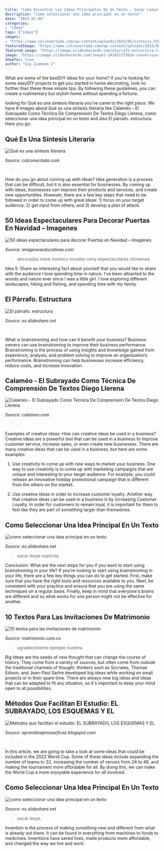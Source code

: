 ```yaml
---
title: "Como Encontrar Las Ideas Principales De Un Texto : Sacar Leoye Explícita"
description: "Como seleccionar una idea principal en un texto"
date: "2023-02-09"
categories:
- "ideas"
tags: ["ideas"]
images:
- "https://www.colconectada.com/wp-content/uploads/2015/05/sintesis-559x420.jpg"
featuredImage: "https://www.colconectada.com/wp-content/uploads/2015/05/sintesis-559x420.jpg"
featured_image: "https://image.slidesharecdn.com/elprrafo-estructura-110410172621-phpapp02/95/el-prrafo-estructura-7-728.jpg?cb=1302456470"
image: "https://image.slidesharecdn.com/leoye1-141021173616-conversion-gate01/95/como-seleccionar-una-idea-principal-en-un-texto-7-638.jpg?cb=1413913100"
ShowToc: true
author: "Coy Ziemann I"
---
```



What are some of the bestDIY ideas for your home?
If you're looking for some easyDIY projects to get you started in home decorating, look no further than these three simple tips. By following these guidelines, you can create a rudimentary but stylish home without spending a fortune.

	

		
looking for Qué es una síntesis literaria you've came to the right place. We have 8 Images about Qué es una síntesis literaria like Calaméo - El Subrayado Como Técnica De Comprensión De Textos Diego Llerena, como seleccionar una idea principal en un texto and also El párrafo. estructura. Here you go:
		
    
## Qué Es Una Síntesis Literaria

<img loading=lazy src="https://www.colconectada.com/wp-content/uploads/2015/05/sintesis-559x420.jpg" onerror="this.onerror=null;this.src='https://tse4.mm.bing.net/th?id=OIP.6dTgnyb9UTvV1gMLV3GMJgHaFk&amp;pid=15.1';" alt="Qué es una síntesis literaria">

_Source: colconectada.com_

>. 

	

How do you go about coming up with ideas?
Idea generation is a process that can be difficult, but it is also essential for businesses. By coming up with ideas, businesses can improve their products and services, and create new opportunities. However, there are a few key steps that need to be followed in order to come up with great ideas: 1) focus on your target audience; 2) get input from others; and 3) develop a plan of attack.

    
## 50 Ideas Espectaculares Para Decorar Puertas En Navidad – Imagenes

<img loading=lazy src="https://i2.wp.com/www.imageneseducativas.com/wp-content/uploads/2019/11/PUERTAS-NAVIDEÑAS-22.jpg?resize=564%2C752&amp;ssl=1" onerror="this.onerror=null;this.src='https://tse4.mm.bing.net/th?id=OIP.9pY3Yno9qiueXzr4B1Iz9wHaJ4&amp;pid=15.1';" alt="50 ideas espectaculares para decorar Puertas en Navidad – Imagenes">

_Source: imageneseducativas.com_

>decoradas nieve muñeco murales nony espectaculares chimenea. 

	

Idea 5: Share an interesting fact about yourself that you would like to share with the audience
I love spending time in nature. I've been attracted to the woods and nature ever since I was a little girl. I love exploring different landscapes, hiking and fishing, and spending time with my family.

    
## El Párrafo. Estructura

<img loading=lazy src="https://image.slidesharecdn.com/elprrafo-estructura-110410172621-phpapp02/95/el-prrafo-estructura-7-728.jpg?cb=1302456470" onerror="this.onerror=null;this.src='https://tse4.mm.bing.net/th?id=OIP.6kFypTK1rkm4iaOCWZbDeAHaFj&amp;pid=15.1';" alt="El párrafo. estructura">

_Source: es.slideshare.net_

>. 

	

What is brainstroming and how can it benefit your business?
Business owners can use brainstroming to improve their business performance. Brainstroming is the process of using insights and knowledge gained from experience, analysis, and problem solving to improve an organization’s performance. Brainstroming can help businesses increase efficiency, reduce costs, and increase innovation.

    
## Calaméo - El Subrayado Como Técnica De Comprensión De Textos Diego Llerena

<img loading=lazy src="http://p.calameoassets.com/171025170258-8ba2d748d0ef53821ae5cb5b6f97be2d/p1.jpg" onerror="this.onerror=null;this.src='https://tse4.mm.bing.net/th?id=OIP.7Ms-vmc3OAsAYMadPOuGcQHaKe&amp;pid=15.1';" alt="Calaméo - El Subrayado Como Técnica De Comprensión De Textos Diego Llerena">

_Source: calameo.com_

>. 

	

Examples of creative ideas: How can creative ideas be used in a business?
Creative ideas are a powerful tool that can be used in a business to improve customer service, increase sales, or even create new businesses. There are many creative ideas that can be used in a business, but here are some examples:
1. Use creativity to come up with new ways to market your business. One way to use creativity is to come up with marketing campaigns that are unique and interesting to your target audience. For example, you could release an innovative holiday promotional campaign that is different from the others on the market.

2. Use creative Ideas in order to increase customer loyalty. Another way that creative ideas can be used in a business is by increasing Customer Loyalty. In order for customers to remain loyal, it is important for them to feel like they are part of something larger than themselves.

    
## Como Seleccionar Una Idea Principal En Un Texto

<img loading=lazy src="https://image.slidesharecdn.com/leoye1-141021173616-conversion-gate01/95/como-seleccionar-una-idea-principal-en-un-texto-3-638.jpg?cb=1413913100" onerror="this.onerror=null;this.src='https://tse3.mm.bing.net/th?id=OIP.VBz_u8uG19kIYfSAVpQ9swHaFj&amp;pid=15.1';" alt="como seleccionar una idea principal en un texto">

_Source: es.slideshare.net_

>sacar leoye explícita. 

	

Conclusion: What are the next steps for you if you want to start using brainstroming in your life?
If you're looking to start using brainstroming in your life, there are a few key things you can do to get started. First, make sure that you have the right tools and resources available to you. Next, be consistent with your practice and ensure that you are using the same techniques on a regular basis. Finally, keep in mind that everyone's brains are different and so what works for one person might not be effective for another.

    
## 10 Textos Para Las Invitaciones De Matrimonio

<img loading=lazy src="https://cdn0.matrimonio.com.co/img_e_118947/8/9/4/7/picsart-08-27-07-24-36_10_118947_v1.jpg" onerror="this.onerror=null;this.src='https://tse1.mm.bing.net/th?id=OIP.vcj1COadxpS9dvUmOI9njAHaFG&amp;pid=15.1';" alt="10 textos para las invitaciones de matrimonio">

_Source: matrimonio.com.co_

>agradecimiento ejemplo nuestra. 

	

Big Ideas are the seeds of new thought that can change the course of history. They come from a variety of sources, but often come from outside the traditional channels of thought. thinkers such as Socrates, Thomas Edison, and Jean-Paul Sartre developed big ideas while working on small projects or in their spare time. There are always new big ideas and ideas that can be adapted to fit any situation, so it's important to keep your mind open to all possibilities.

    
## Métodos Que Facilitan El Estudio: EL SUBRAYADO, LOS ESQUEMAS Y EL

<img loading=lazy src="http://4.bp.blogspot.com/-sgYUzdWYVcA/Uf7ZA0BjbzI/AAAAAAAAAAk/61rV0aJiSB8/s1600/Captura-de-pantalla-2013-04-30-a-las-09.20.09.png" onerror="this.onerror=null;this.src='https://tse3.mm.bing.net/th?id=OIP.rIG9vAtk06KqVeaiUsYViQHaFO&amp;pid=15.1';" alt="Métodos que facilitan el estudio: EL SUBRAYADO, LOS ESQUEMAS Y EL">

_Source: aprendizajemaseficaz.blogspot.com_

>. 

	

In this article, we are going to take a look at some ideas that could be included in the 2022 World Cup. Some of these ideas include expanding the number of teams to 32, increasing the number of venues from 24 to 48, and making the tournament more affordable for all. By doing this, we can make the World Cup a more enjoyable experience for all involved.

    
## Como Seleccionar Una Idea Principal En Un Texto

<img loading=lazy src="https://image.slidesharecdn.com/leoye1-141021173616-conversion-gate01/95/como-seleccionar-una-idea-principal-en-un-texto-7-638.jpg?cb=1413913100" onerror="this.onerror=null;this.src='https://tse1.mm.bing.net/th?id=OIP.RENNWYa5VYFJwt8I59inKAHaFj&amp;pid=15.1';" alt="como seleccionar una idea principal en un texto">

_Source: es.slideshare.net_

>sacar leoye. 

	

Invention is the process of making something new and different from what is already out there. It can be found in everything from machines to foods to medicines. Inventions have saved lives, made products more affordable, and changed the way we live and work.

